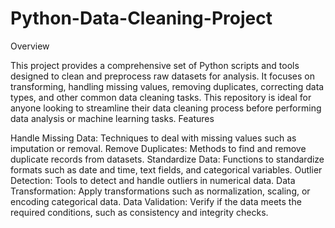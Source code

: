# Python-Data-Cleaning-Project
Overview

This project provides a comprehensive set of Python scripts and tools designed to clean and preprocess raw datasets for analysis. It focuses on transforming, handling missing values, removing duplicates, correcting data types, and other common data cleaning tasks. This repository is ideal for anyone looking to streamline their data cleaning process before performing data analysis or machine learning tasks.
Features

  Handle Missing Data: Techniques to deal with missing values such as imputation or removal.
  Remove Duplicates: Methods to find and remove duplicate records from datasets.
  Standardize Data: Functions to standardize formats such as date and time, text fields, and categorical variables.
  Outlier Detection: Tools to detect and handle outliers in numerical data.
  Data Transformation: Apply transformations such as normalization, scaling, or encoding categorical data.
  Data Validation: Verify if the data meets the required conditions, such as consistency and integrity checks.
